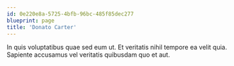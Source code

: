 ```yaml
---
id: 0e220e8a-5725-4bfb-96bc-485f85dec277
blueprint: page
title: 'Donato Carter'
---
```

In quis voluptatibus quae sed eum ut. Et veritatis nihil tempore ea velit quia. Sapiente accusamus vel veritatis quibusdam quo et aut.